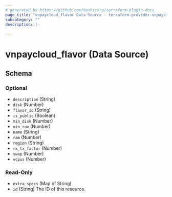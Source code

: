 ```yaml
---
# generated by https://github.com/hashicorp/terraform-plugin-docs
page_title: "vnpaycloud_flavor Data Source - terraform-provider-vnpaycloud"
subcategory: ""
description: |-
  
---
```


# vnpaycloud_flavor (Data Source)





<!-- schema generated by tfplugindocs -->
## Schema

### Optional

- `description` (String)
- `disk` (Number)
- `flavor_id` (String)
- `is_public` (Boolean)
- `min_disk` (Number)
- `min_ram` (Number)
- `name` (String)
- `ram` (Number)
- `region` (String)
- `rx_tx_factor` (Number)
- `swap` (Number)
- `vcpus` (Number)

### Read-Only

- `extra_specs` (Map of String)
- `id` (String) The ID of this resource.

